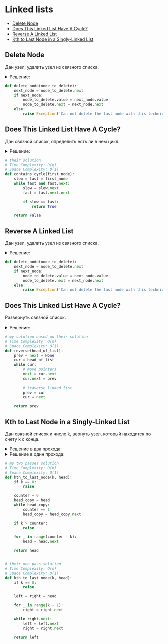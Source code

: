 # Linked lists
+ [Delete Node](#delete-node)
+ [Does This Linked List Have A Cycle?](#does-this-linked-list-have-a-cycle?)
+ [Reverse A Linked List](#reverse-a-linked-list)
+ [Kth to Last Node in a Singly-Linked List](#kth-to-last-node-in-a-singly-linked-list)


## Delete Node
Дан узел, удалить узел из связного списка.

<details><summary>Решение:</summary><blockquote>

<ol>
 <li>Удалить не выйдет, т.к. нет указателя на предыдущий относительного удаляемого узел.</li>
 <li>Можно удалить последующий за удаляемым узлом узел, предварительно скопировав значение след. узла в уздаляемый.</li>
 <li>Способ не позволяет удалить последний узел списка.</li>
</ol>

</blockquote></details>


```python
def delete_node(node_to_delete):
    next_node = node_to_delete.next
    if next_node:
        node_to_delete.value = next_node.value
        node_to_delete.next = next_node.next
    else:
        raise Exception('Can not delete the last node with this technique')

```


## Does This Linked List Have A Cycle?
Дан связной список, определить есть ли в нем цикл.

<details><summary>Решение:</summary><blockquote>

<ol>
 <li>Используем два указателя, изначльно оба на голове списка.</li>
 <li>На каждой итерации переставляем медленный указатель на один узел, быстрый указатель на два узла.</li>
 <li>Если указатели встретились, то в списке есть цикл, иначе цикла нет.</li>
</ol>

</blockquote></details>


```python
# their solution
# Time Complexity: O(n)
# Space Complexity: O(1)
def contains_cycle(first_node):
    slow = fast = first_node
    while fast and fast.next:
        slow = slow.next
        fast = fast.next.next

        if slow == fast:
            return True

    return False

```


## Reverse A Linked List
Дан узел, удалить узел из связного списка.

<details><summary>Решение:</summary><blockquote>

<ol>
 <li>Удалить не выйдет, т.к. нет указателя на предыдущий относительного удаляемого узел.</li>
 <li>Можно удалить последующий за удаляемым узлом узел, предварительно скопировав значение след. узла в уздаляемый.</li>
 <li>Способ не позволяет удалить последний узел списка.</li>
</ol>

</blockquote></details>


```python
def delete_node(node_to_delete):
    next_node = node_to_delete.next
    if next_node:
        node_to_delete.value = next_node.value
        node_to_delete.next = next_node.next
    else:
        raise Exception('Can not delete the last node with this technique')

```


## Does This Linked List Have A Cycle?
Развернуть связной список.

<details><summary>Решение:</summary><blockquote>

<ol>
 <li>Итерируем список.</li>
 <li>На каждой итерации сохраняем указатель на следующий, для перехода на него в конце итерации.</li>
 <li>Перезаписвываем указатель со следующего на прошедший.</li>
 <li>Проходим к след. узлу.</li>
 <li>Вернуть прошедший.</li>
</ol>

</blockquote></details>


```python
# my solution based on their solution
# Time Complexity: O(n)
# Space Complexity: O(1)
def reverse(head_of_list):
    prev = next = None
    cur = head_of_list
    while cur:
        # move pointers
        next = cur.next
        cur.next = prev
        
        # traverse linked list
        prev = cur
        cur = next

    return prev

```


## Kth to Last Node in a Singly-Linked List
Дан связной список и число k, вернуть узел, который находится по счету k с конца.

<details><summary>Решение в два прохода:</summary><blockquote>

<ol>
 <li>За первый проход дойти до конца и узнать длину списка.</li>
 <li>Вторым проходом мы будем знать где нужно остановиться: длина списка - k.</li>
</ol>

</blockquote></details>

<details><summary>Решение в один прохода:</summary><blockquote>

<ol>
 <li>Используем два указателя: левый и правый, при инициализации оба на голове списка.</li>
 <li>Сдвигаем правый указатель на k - 1 узлов относительно головы списка.</li>
 <li>Шагаем левым и правым указателем до конца, когда правый дойдет до конца, левый будет стоять на k по счету с конца узле.</li>
</ol>

</blockquote></details>

```python
# my two passes solution
# Time Complexity: O(n)
# Space Complexity: O(1)
def kth_to_last_node(k, head):
    if k == 0:
        raise

    counter = 0
    head_copy = head
    while head_copy:
        counter += 1
        head_copy = head_copy.next

    if k > counter:
        raise

    for _ in range(counter - k):
        head = head.next

    return head


# their one pass solution
# Time Complexity: O(n)
# Space Complexity: O(1)
def kth_to_last_node(k, head):
    if k == 0:
        raise

    left = right = head

    for _ in range(k - 1):
        right = right.next

    while right.next:
        left = left.next
        right = right.next

    return left

```
